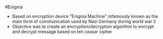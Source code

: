 #Enigma

- Based on encryption device "Enigma Machine" infamously known as the main form of communication used by Nazi Germany during world war 2
- Objective was to create an encryption/decryption algorithm to encrypt and decrypt message based on teh ceasar cipher
